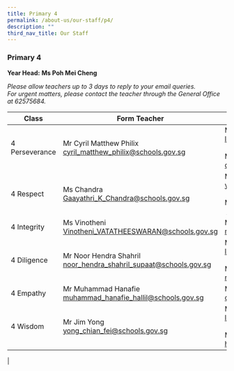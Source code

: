 ```yaml
---
title: Primary 4
permalink: /about-us/our-staff/p4/
description: ""
third_nav_title: Our Staff
---
```

### **Primary 4**
**Year Head:** **Ms Poh Mei Cheng**  

_Please allow teachers up to 3 days to reply to your email queries._   
_For urgent matters, please contact the teacher through the General Office at 62575684._

| Class | Form Teacher | Co-Form Teacher |
|---|---|---|
| 4 Perseverance | Mr Cyril Matthew Philix<br>[cyril\_matthew\_philix@schools.gov.sg](mailto:cyril_matthew_philix@schools.gov.sg) | Mrs Jasmine Goh<br>[lim\_shimin@schools.gov.sg](mailto:lim_shimin@schools.gov.sg) <br><br> Mdm Diana Tng <br> [diana\_tng\_meng\_tiang@schools.gov.sg](mailto:diana_tng_meng_tiang@schools.gov.sg) |
| 4 Respect | Ms Chandra<br>[Gaayathri\_K\_Chandra@schools.gov.sg](mailto:Gaayathri_K_Chandra@schools.gov.sg) | Mdm Yang Xiaojing <br>[yang\_xiaojing@schools.gov.sg](mailto:yang_xiaojing@schools.gov.sg)<br><br>Mr Soh Chung Wei<br> [soh\_chung\_wei@schools.gov.sg](mailto:soh_chung_wei@schools.gov.sg) |
| 4 Integrity | Ms Vinotheni <br>[Vinotheni\_VATATHEESWARAN@schools.gov.sg](mailto:Vinotheni_VATATHEESWARAN@schools.gov.sg) | Mr Muhammad Reduan <br>[muhammad\_reduan\_yahaya@schools.gov.sg](mailto:muhammad_reduan_yahaya@schools.gov.sg) |
| 4 Diligence | Mr Noor Hendra Shahril<br>[noor\_hendra\_shahril\_supaat@schools.gov.sg](mailto:noor_hendra_shahril_supaat@schools.gov.sg) | Mr Lee Khoon Peng<br>[lee_khoon_peng@schools.gov.sg](mailto:lee_khoon_peng@schools.gov.sg)<br><br>Ms Ng Zi Chun<br>[ng_zi_chun@schools.gov.sg](mailto:ng_zi_chun@schools.gov.sg) |
| 4 Empathy | Mr Muhammad Hanafie <br>[muhammad_hanafie_hallil@schools.gov.sg](mailto:muhammad_hanafie_hallil@schools.gov.sg) | Mdm Chen Ying<br>[chen_ying_e@schools.gov.sg](mailto:chen_ying_e@schools.gov.sg) |
| 4 Wisdom | Mr Jim Yong<br>[yong_chian_fei@schools.gov.sg](mailto:yong_chian_fei@schools.gov.sg) | Mrs Jasmine Goh<br>[lim_shimin@schools.gov.sg](mailto:lim_shimin@schools.gov.sg)<br><br>Mdm Hindon Bte Saini<br>[hindon_saini@schools.gov.sg](mailto:hindon_saini@schools.gov.sg) |
|